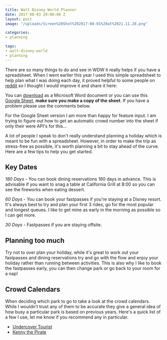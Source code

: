 ```yaml
---
title: Walt Disney World Planner
date: 2017-08-03 20:00:00 Z
layout: post
image: "/uploads/Screen%20Shot%202017-08-01%20at%2021.11.28.png"

categories:
- planning

tags:
- walt-disney-world
- planning
---
```


There are so many things to do and see in WDW it really helps if you have a spreadsheet. When I went earlier this year I used this simple spreadsheet to help plan what I was doing each day, it proved helpful to some people on [reddit](https://www.reddit.com/r/WaltDisneyWorld/comments/5w9ece/my_plan_please_critique/) so I thought I would improve it and share it here:

You can [download](/uploads/WDW%20Planner.xlsx) as a Microsoft Word document or you can use this [Google Sheet](https://docs.google.com/spreadsheets/d/1xJatljQCeNZ2_tQ-VbbrIqIMEUmNKhlbyY9w9YBhQV8/edit?usp=sharing), **make sure you make a copy of the sheet**. If you have a problem please use the comments below.

For the Google Sheet version I am more than happy for feature input. I am trying to figure out how to get an automatic crowd number into the sheet if only their were API's for this...

A lot of people I speak to don't really understand planning a holiday which is meant to be fun with a spreadsheet. However, in order to make the trip as stress-free as possible, it's worth planning a bit to stay ahead of the curve. Here are a few tips to help you get started.

## Key Dates

*180 Days* - You can book dining reservations 180 days in advance. This is advisable if you want to snag a table at California Grill at 8:00 so you can see the fireworks when eating dessert.

*60 Days* - You can book your fastpasses if you're staying at a Disney resort. It's always best to try and plan your first 3 rides, go for the most popular and longest queues. I like to get mine as early in the morning as possible so I can get more. 

*30 Days* - Fastpasses if you are staying offsite.

## Planning too much

Try not to over plan your holiday, while it's great to work out your fastpasses and dining reservations try and go with the flow and enjoy your holiday rather than running between activities. This is also why I like to book the fastpasses early, you can then change park or go back to your room for a nap!

## Crowd Calendars

When deciding which park to go to take a look at the crowd calendars. While I wouldn't trust any of them to be accurate they give a general idea of how busy a particular park is based on previous years. Here's a quick list of a few I use, let me know if you recommend any in particular.

- [Undercover Tourist](https://www.undercovertourist.com/orlando/crowd-calendar/)
- [Kenny the Pirate](http://www.kennythepirate.com/crowd-calendars/)



